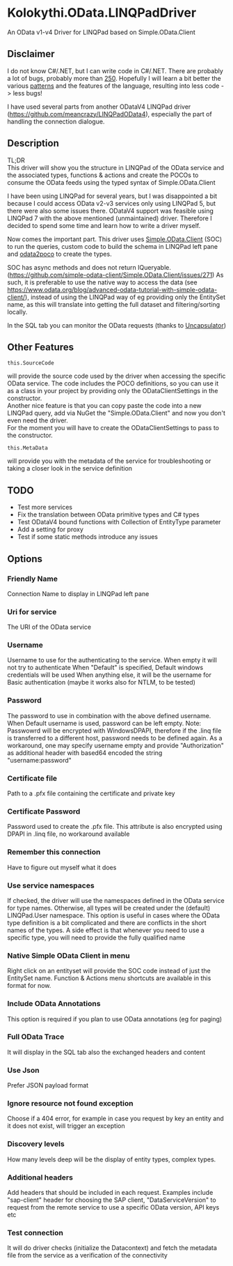 # Kolokythi.OData.LINQPadDriver
An OData v1-v4 Driver for LINQPad based on Simple.OData.Client

## Disclaimer
I do not know C#/.NET, but I can write code in C#/.NET. There are probably a lot of bugs, probably more than [250](http://www.ganssle.com/tem/tem299.html#article2). Hopefully I will learn a bit better the various [patterns](https://en.wikipedia.org/wiki/Design_Patterns) and the features of the language, resulting into less code -> less bugs!

I have used several parts from another ODataV4 LINQPad driver (https://github.com/meancrazy/LINQPadOData4), especially the part of handling the connection dialogue.

## Description

TL;DR  
This driver will show you the structure in LINQPad of the OData service and the associated types, functions & actions and create the POCOs to consume the OData feeds using the typed syntax of Simple.OData.Client

I have been using LINQPad for several years, but I was disappointed a bit because I could access OData v2-v3 services only using LINQPad 5, but there were also some issues there. ODataV4 support was feasible using LINQPad 7 with the above mentioned (unmaintained) driver.
Therefore I decided to spend some time and learn how to write a driver myself.

Now comes the important part. This driver uses [Simple.OData.Client](https://github.com/simple-odata-client/Simple.OData.Client) (SOC) to run the queries, custom code to build the schema in LINQPad left pane and [odata2poco](https://github.com/moh-hassan/odata2poco) to create the types.

SOC has async methods and does not return IQueryable. (https://github.com/simple-odata-client/Simple.OData.Client/issues/271) 
As such, it is preferable to use the native way to access the data (see https://www.odata.org/blog/advanced-odata-tutorial-with-simple-odata-client/), instead of using the LINQPad way of eg providing only the EntitySet name, as this will translate into getting the full dataset and filtering/sorting locally.

In the SQL tab you can monitor the OData requests (thanks to [Uncapsulator](https://github.com/albahari/uncapsulator))

## Other Features
```
this.SourceCode
```
will provide the source code used by the driver when accessing the specific OData service. The code includes the POCO definitions, so you can use it as a class in your project by providing only the ODataClientSettings in the constructor.  
Another nice feature is that you can copy paste the code into a new LINQPad query, add via NuGet the "Simple.OData.Client" and now you don't even need the driver.  
For the moment you will have to create the ODataClientSettings to pass to the constructor.

```
this.MetaData
```
will provide you with the metadata of the service for troubleshooting or taking a closer look in the service definition

## TODO
- Test more services
- Fix the translation between OData primitive types and C# types
- Test ODataV4 bound functions with Collection of EntityType parameter
- Add a setting for proxy
- Test if some static methods introduce any issues 

## Options

### Friendly Name
Connection Name to display in LINQPad left pane

### Uri for service
The URI of the OData service

### Username
Username to use for the authenticating to the service.
When empty it will not try to authenticate
When "Default" is specified, Default windows credentials will be used
When anything else, it will be the username for Basic authentication (maybe it works also for NTLM, to be tested)

### Password
The password to use in combination with the above defined username. When Default username is used, password can be left empty.
Note: Passwowrd will be encrypted with WindowsDPAPI, therefore if the .linq file is transferred to a different host, password needs to be defined again. As a workaround, one may specify username empty and provide "Authorization" as additional header with based64 encoded the string "username:password" 

### Certificate file
Path to a .pfx file containing the certificate and private key

### Certificate Password
Password used to create the .pfx file. This attribute is also encrypted using DPAPI in .linq file, no workaround available

### Remember this connection
Have to figure out myself what it does

### Use service namespaces
If checked, the driver will use the namespaces defined in the OData service for type names. Otherwise, all types will be created under the (default) LINQPad.User namespace.
This option is useful in cases where the OData type definition is a bit complicated and there are conflicts in the short names of the types. A side effect is that whenever you need to use a specific type, you will need to provide the fully qualified name

### Native Simple OData Client in menu
Right click on an entityset will provide the SOC code instead of just the EntitySet name. Function & Actions menu shortcuts are available in this format for now. 

### Include OData Annotations
This option is required if you plan to use OData annotations (eg for paging)

### Full OData Trace
It will display in the SQL tab also the exchanged headers and content

### Use Json
Prefer JSON payload format

### Ignore resource not found exception
Choose if a 404 error, for example in case you request by key an entity and it does not exist, will trigger an exception

### Discovery levels
How many levels deep will be the display of entity types, complex types. 

### Additional headers
Add headers that should be included in each request. Examples include "sap-client" header for choosing the SAP client, "DataServiceVersion" to request from the remote service to use a specific OData version, API keys etc

### Test connection
It will do driver checks (initialize the Datacontext) and fetch the metadata file from the service as a verification of the connectivity


